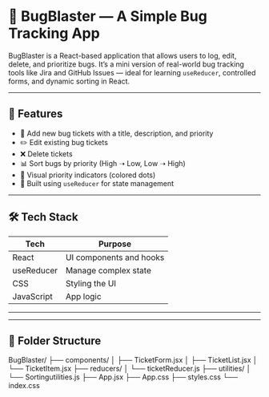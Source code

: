 # 🐞 BugBlaster — A Simple Bug Tracking App

BugBlaster is a React-based application that allows users to log, edit, delete, and prioritize bugs. It’s a mini version of real-world bug tracking tools like Jira and GitHub Issues — ideal for learning `useReducer`, controlled forms, and dynamic sorting in React.

---

## 🚀 Features

- 📝 Add new bug tickets with a title, description, and priority
- ✏️ Edit existing bug tickets
- ❌ Delete tickets
- 📊 Sort bugs by priority (High ➝ Low, Low ➝ High)
- 🌈 Visual priority indicators (colored dots)
- 🧠 Built using `useReducer` for state management

---

## 🛠️ Tech Stack

| Tech | Purpose |
|------|---------|
| React | UI components and hooks |
| useReducer | Manage complex state |
| CSS | Styling the UI |
| JavaScript | App logic |

---


---

## 📁 Folder Structure
BugBlaster/
├── components/
│ ├── TicketForm.jsx
│ ├── TicketList.jsx
│ └── TicketItem.jsx
├── reducers/
│ └── ticketReducer.js
├── utilities/
│ └── Sortingutilities.js
├── App.jsx
├── App.css
├── styles.css
└── index.css







